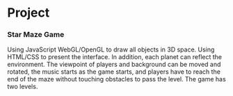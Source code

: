 # Project
### Star Maze Game
Using JavaScript WebGL/OpenGL to draw all objects in 3D space. Using HTML/CSS to present the interface. In addition, each planet can reflect the environment. The viewpoint of players and background can be moved and rotated, the music starts as the game starts, and players have to reach the end of the maze without touching obstacles to pass the level. The game has two levels.